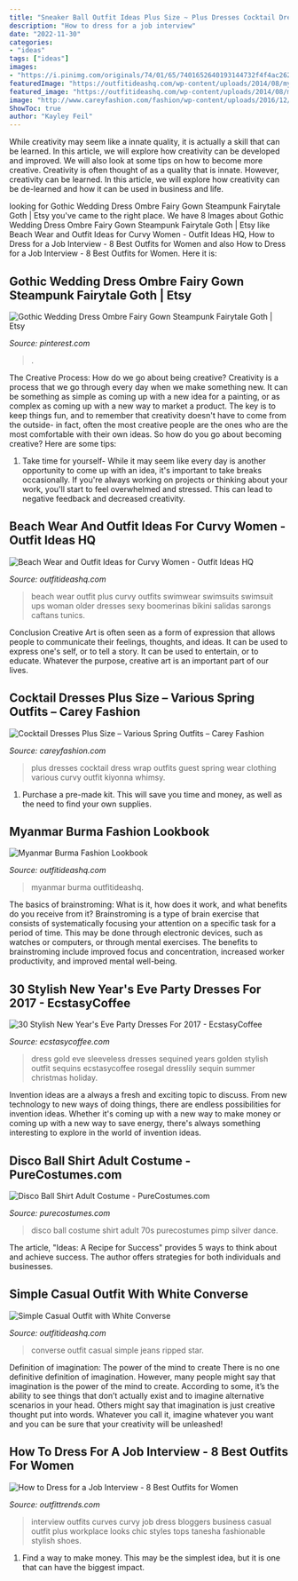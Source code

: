 ```yaml
---
title: "Sneaker Ball Outfit Ideas Plus Size ~ Plus Dresses Cocktail Dress Wrap Outfits Guest Spring Wear Clothing Various Curvy Outfit Kiyonna Whimsy"
description: "How to dress for a job interview"
date: "2022-11-30"
categories:
- "ideas"
tags: ["ideas"]
images:
- "https://i.pinimg.com/originals/74/01/65/7401652640193144732f4f4ac2627efe.jpg"
featuredImage: "https://outfitideashq.com/wp-content/uploads/2014/08/myanmar-burma-fashion-wear-2.jpg"
featured_image: "https://outfitideashq.com/wp-content/uploads/2014/08/myanmar-burma-fashion-wear-2.jpg"
image: "http://www.careyfashion.com/fashion/wp-content/uploads/2016/12/cocktail-dresses-plus-size-10.jpg"
ShowToc: true
author: "Kayley Feil"
---
```



While creativity may seem like a innate quality, it is actually a skill that can be learned. In this article, we will explore how creativity can be developed and improved. We will also look at some tips on how to become more creative.
Creativity is often thought of as a quality that is innate. However, creativity can be learned. In this article, we will explore how creativity can be de-learned and how it can be used in business and life.

	

		
looking for Gothic Wedding Dress Ombre Fairy Gown Steampunk Fairytale Goth | Etsy you've came to the right place. We have 8 Images about Gothic Wedding Dress Ombre Fairy Gown Steampunk Fairytale Goth | Etsy like Beach Wear and Outfit Ideas for Curvy Women - Outfit Ideas HQ, How to Dress for a Job Interview - 8 Best Outfits for Women and also How to Dress for a Job Interview - 8 Best Outfits for Women. Here it is:
		
    
## Gothic Wedding Dress Ombre Fairy Gown Steampunk Fairytale Goth | Etsy

<img loading=lazy src="https://i.pinimg.com/originals/74/01/65/7401652640193144732f4f4ac2627efe.jpg" onerror="this.onerror=null;this.src='https://tse4.mm.bing.net/th?id=OIP.k1T8uVBxQWrDGa3T5KBDkgHaLH&amp;pid=15.1';" alt="Gothic Wedding Dress Ombre Fairy Gown Steampunk Fairytale Goth | Etsy">

_Source: pinterest.com_

>. 

	

The Creative Process: How do we go about being creative?
Creativity is a process that we go through every day when we make something new. It can be something as simple as coming up with a new idea for a painting, or as complex as coming up with a new way to market a product. The key is to keep things fun, and to remember that creativity doesn't have to come from the outside- in fact, often the most creative people are the ones who are the most comfortable with their own ideas. So how do you go about becoming creative? Here are some tips: 
1) Take time for yourself- While it may seem like every day is another opportunity to come up with an idea, it's important to take breaks occasionally. If you're always working on projects or thinking about your work, you'll start to feel overwhelmed and stressed. This can lead to negative feedback and decreased creativity.

    
## Beach Wear And Outfit Ideas For Curvy Women - Outfit Ideas HQ

<img loading=lazy src="http://outfitideashq.com/wp-content/uploads/2015/05/plus-size-beach-wear-outfit-ideas-8-542x1024.jpg" onerror="this.onerror=null;this.src='https://tse3.mm.bing.net/th?id=OIP.LyMy7Rg7clKfNMFvdI5B6AHaN_&amp;pid=15.1';" alt="Beach Wear and Outfit Ideas for Curvy Women - Outfit Ideas HQ">

_Source: outfitideashq.com_

>beach wear outfit plus curvy outfits swimwear swimsuits swimsuit ups woman older dresses sexy boomerinas bikini salidas sarongs caftans tunics. 

	

Conclusion
Creative Art is often seen as a form of expression that allows people to communicate their feelings, thoughts, and ideas. It can be used to express one's self, or to tell a story. It can be used to entertain, or to educate. Whatever the purpose, creative art is an important part of our lives.

    
## Cocktail Dresses Plus Size – Various Spring Outfits – Carey Fashion

<img loading=lazy src="http://www.careyfashion.com/fashion/wp-content/uploads/2016/12/cocktail-dresses-plus-size-10.jpg" onerror="this.onerror=null;this.src='https://tse1.mm.bing.net/th?id=OIP.L88lpMufmEpEtMWFhROcFAHaMS&amp;pid=15.1';" alt="Cocktail Dresses Plus Size – Various Spring Outfits – Carey Fashion">

_Source: careyfashion.com_

>plus dresses cocktail dress wrap outfits guest spring wear clothing various curvy outfit kiyonna whimsy. 

	

1. Purchase a pre-made kit. This will save you time and money, as well as the need to find your own supplies.

    
## Myanmar Burma Fashion Lookbook

<img loading=lazy src="https://outfitideashq.com/wp-content/uploads/2014/08/myanmar-burma-fashion-wear-2.jpg" onerror="this.onerror=null;this.src='https://tse4.mm.bing.net/th?id=OIP.lPRz4xnh7MR8LK4LdTUWFQHaLH&amp;pid=15.1';" alt="Myanmar Burma Fashion Lookbook">

_Source: outfitideashq.com_

>myanmar burma outfitideashq. 

	

The basics of brainstroming: What is it, how does it work, and what benefits do you receive from it?
Brainstroming is a type of brain exercise that consists of systematically focusing your attention on a specific task for a period of time. This may be done through electronic devices, such as watches or computers, or through mental exercises. The benefits to brainstroming include improved focus and concentration, increased worker productivity, and improved mental well-being.

    
## 30 Stylish New Year&#039;s Eve Party Dresses For 2017 - EcstasyCoffee

<img loading=lazy src="http://i1.wp.com/www.ecstasycoffee.com/wp-content/uploads/2016/10/Black-Gold-Sequins-Sleeveless-Dress.jpg?resize=400%2C600" onerror="this.onerror=null;this.src='https://tse4.mm.bing.net/th?id=OIP.vLcn1w0JmiUF0-W0JxkuyQHaLH&amp;pid=15.1';" alt="30 Stylish New Year&#039;s Eve Party Dresses For 2017 - EcstasyCoffee">

_Source: ecstasycoffee.com_

>dress gold eve sleeveless dresses sequined years golden stylish outfit sequins ecstasycoffee rosegal dresslily sequin summer christmas holiday. 

	

Invention ideas are a always a fresh and exciting topic to discuss. From new technology to new ways of doing things, there are endless possibilities for invention ideas. Whether it's coming up with a new way to make money or coming up with a new way to save energy, there's always something interesting to explore in the world of invention ideas.

    
## Disco Ball Shirt Adult Costume - PureCostumes.com

<img loading=lazy src="https://www.purecostumes.com/mm5/graphics/00000001/U28109_full_1.jpg" onerror="this.onerror=null;this.src='https://tse4.mm.bing.net/th?id=OIP.8sSvQFmZVxt5tRlfD62JpgHaLO&amp;pid=15.1';" alt="Disco Ball Shirt Adult Costume - PureCostumes.com">

_Source: purecostumes.com_

>disco ball costume shirt adult 70s purecostumes pimp silver dance. 

	

The article, "Ideas: A Recipe for Success" provides 5 ways to think about and achieve success. The author offers strategies for both individuals and businesses.

    
## Simple Casual Outfit With White Converse

<img loading=lazy src="http://outfitideashq.com/wp-content/uploads/2014/07/simple-casual-outfit-with-white-converse.jpg" onerror="this.onerror=null;this.src='https://tse4.mm.bing.net/th?id=OIP.IUsi4md75WL2h3xTER77LQHaK3&amp;pid=15.1';" alt="Simple Casual Outfit with White Converse">

_Source: outfitideashq.com_

>converse outfit casual simple jeans ripped star. 

	

Definition of imagination: The power of the mind to create
There is no one definitive definition of imagination. However, many people might say that imagination is the power of the mind to create. According to some, it’s the ability to see things that don’t actually exist and to imagine alternative scenarios in your head. Others might say that imagination is just creative thought put into words. Whatever you call it, imagine whatever you want and you can be sure that your creativity will be unleashed!

    
## How To Dress For A Job Interview - 8 Best Outfits For Women

<img loading=lazy src="https://www.outfittrends.com/wp-content/uploads/2016/01/interview-outfits-17.jpg" onerror="this.onerror=null;this.src='https://tse3.mm.bing.net/th?id=OIP.ArU8TJKzTTNK_udKI6SVGgHaLL&amp;pid=15.1';" alt="How to Dress for a Job Interview - 8 Best Outfits for Women">

_Source: outfittrends.com_

>interview outfits curves curvy job dress bloggers business casual outfit plus workplace looks chic styles tops tanesha fashionable stylish shoes. 

	

1) Find a way to make money. This may be the simplest idea, but it is one that can have the biggest impact.

